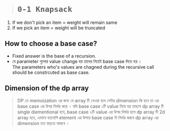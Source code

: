 > # **```0-1 Knapsack```**

1. If we don't pick an item = weight will remain same
2. If we pick an item = weight will be truncated

## How to choose a base case?
- Fixed answer is the base of a recursion.
- যে parameter গুলোর value change হয় তাদের নিয়েই base case দিতে হয় ।   
The parameters who's values are chagned during the recursive call should be constrcuted as base case.


## Dimension of the dp array

> DP তে memoization এর জন্য যে array টি নেওয়া হবে সেটার dimension কি হবে তা এর base case এর উপর নির্ভর করে । যদি base case ১টি value নিয়ে হয় তাহলে dp array টি single diementional হবে, base case ২টি value এর উপর নির্ভর হলে dp array টি 2d array হবে, এভাবে যতবেশি element এর উপরে base case টা নির্ভর করবে dp array এর dimension তত বাড়তে থাকবে । 


